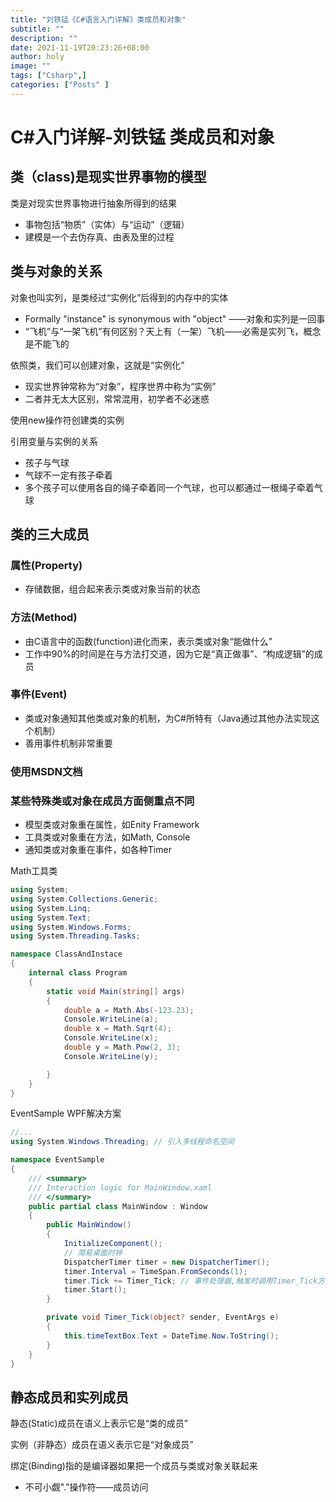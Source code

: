 ```yaml
---
title: "刘铁锰《C#语言入门详解》类成员和对象"
subtitle: ""
description: ""
date: 2021-11-19T20:23:26+08:00
author: holy
image: ""
tags: ["Csharp",]
categories: ["Posts" ]
---
```



# C#入门详解-刘铁锰 类成员和对象

## 类（class)是现实世界事物的模型

类是对现实世界事物进行抽象所得到的结果
- 事物包括“物质”（实体）与“运动”（逻辑）
- 建模是一个去伪存真、由表及里的过程

## 类与对象的关系

对象也叫实列，是类经过“实例化”后得到的内存中的实体
- Formally "instance" is synonymous with "object" ——对象和实列是一回事
- “飞机”与“一架飞机”有何区别？天上有（一架）飞机——必需是实列飞，概念是不能飞的

依照类，我们可以创建对象，这就是“实例化”
- 现实世界钟常称为“对象”，程序世界中称为“实例”
- 二者并无太大区别，常常混用，初学者不必迷惑

使用new操作符创建类的实例

引用变量与实例的关系
- 孩子与气球
- 气球不一定有孩子牵着
- 多个孩子可以使用各自的绳子牵着同一个气球，也可以都通过一根绳子牵着气球

## 类的三大成员

### 属性(Property)

- 存储数据，组合起来表示类或对象当前的状态

### 方法(Method)

- 由C语言中的函数(function)进化而来，表示类或对象“能做什么”
- 工作中90%的时间是在与方法打交道，因为它是“真正做事”、“构成逻辑”的成员

### 事件(Event)

- 类或对象通知其他类或对象的机制，为C#所特有（Java通过其他办法实现这个机制）
- 善用事件机制非常重要

### 使用MSDN文档

### 某些特殊类或对象在成员方面侧重点不同

- 模型类或对象重在属性，如Enity Framework
- 工具类或对象重在方法，如Math, Console
- 通知类或对象重在事件，如各种Timer

Math工具类

```csharp
using System;
using System.Collections.Generic;
using System.Linq;
using System.Text;
using System.Windows.Forms;
using System.Threading.Tasks;

namespace ClassAndInstace
{
    internal class Program
    {
        static void Main(string[] args)
        {
            double a = Math.Abs(-123.23);
            Console.WriteLine(a);
            double x = Math.Sqrt(4);
            Console.WriteLine(x); 
            double y = Math.Pow(2, 3);
            Console.WriteLine(y);

        }
    }
}
```

EventSample WPF解决方案

```csharp
//...
using System.Windows.Threading; // 引入多线程命名空间

namespace EventSample
{
    /// <summary>
    /// Interaction logic for MainWindow.xaml
    /// </summary>
    public partial class MainWindow : Window
    {
        public MainWindow()
        {
            InitializeComponent();
            // 简易桌面时钟
            DispatcherTimer timer = new DispatcherTimer();
            timer.Interval = TimeSpan.FromSeconds(1);
            timer.Tick += Timer_Tick; // 事件处理器,触发时调用Timer_Tick方法
            timer.Start();
        }

        private void Timer_Tick(object? sender, EventArgs e)
        {
            this.timeTextBox.Text = DateTime.Now.ToString();
        }
    }
}
```

## 静态成员和实列成员

静态(Static)成员在语义上表示它是“类的成员”

实例（非静态）成员在语义表示它是“对象成员”

绑定(Binding)指的是编译器如果把一个成员与类或对象关联起来
- 不可小觑"."操作符——成员访问







